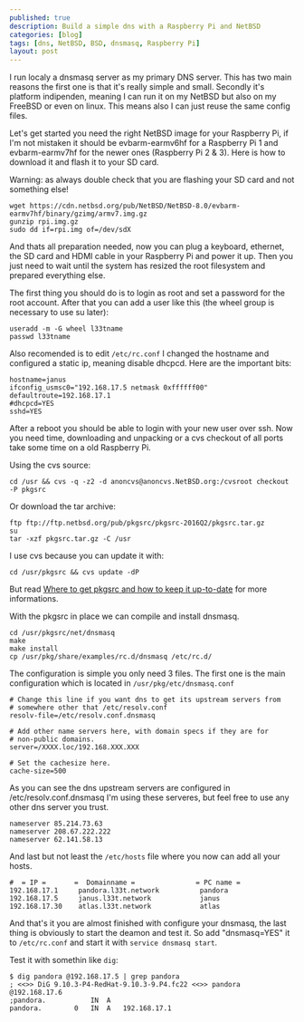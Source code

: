 ```yaml
---
published: true
description: Build a simple dns with a Raspberry Pi and NetBSD
categories: [blog]
tags: [dns, NetBSD, BSD, dnsmasq, Raspberry Pi]
layout: post
---
```


I run localy a dnsmasq server as my primary DNS server. This has two main 
reasons the first one is that it's really simple and small. Secondly it's platform indipenden, meaning 
I can run it on my NetBSD but also on my FreeBSD or even on linux. This means also I can just reuse the same config files. 

Let's get started you need the right NetBSD image for your Raspberry Pi, if I'm not mistaken 
it should be evbarm-earmv6hf for a Raspberry Pi 1 and evbarm-earmv7hf for the newer ones (Raspberry Pi 2 & 3).
Here is how to download it and flash it to your SD card.

Warning: as always double check that you are flashing your SD card and not something else!

```
wget https://cdn.netbsd.org/pub/NetBSD/NetBSD-8.0/evbarm-earmv7hf/binary/gzimg/armv7.img.gz
gunzip rpi.img.gz
sudo dd if=rpi.img of=/dev/sdX
```

And thats all preparation needed, now you can plug a keyboard, ethernet, the SD card and HDMI cable in your 
Raspberry Pi and power it up. Then you just need to wait until the system has resized the root filesystem and 
prepared everything else. 

The first thing you should do is to login as root and set a password for the root account.
After that you can add a user like this (the wheel group is necessary to use su later):

```
useradd -m -G wheel l33tname
passwd l33tname
```

Also recomended is to edit `/etc/rc.conf` I changed the hostname and configured a static ip, meaning disable
dhcpcd. Here are the important bits:

```
hostname=janus
ifconfig_usmsc0="192.168.17.5 netmask 0xffffff00"
defaultroute=192.168.17.1
#dhcpcd=YES
sshd=YES
```

After a reboot you should be able to login with your new user over ssh.
Now you need time, downloading and unpacking or a cvs checkout of all ports take some time on a 
old Raspberry Pi.

Using the cvs source:

```
cd /usr && cvs -q -z2 -d anoncvs@anoncvs.NetBSD.org:/cvsroot checkout -P pkgsrc
```

Or download the tar archive:

```
ftp ftp://ftp.netbsd.org/pub/pkgsrc/pkgsrc-2016Q2/pkgsrc.tar.gz
su
tar -xzf pkgsrc.tar.gz -C /usr
```

I use cvs because you can update it with:

```
cd /usr/pkgsrc && cvs update -dP
```

But read [Where to get pkgsrc and how to keep it up-to-date](https://www.netbsd.org/docs/pkgsrc/getting.html) for 
more informations.

With the pkgsrc in place we can compile and install dnsmasq.

```
cd /usr/pkgsrc/net/dnsmasq
make
make install
cp /usr/pkg/share/examples/rc.d/dnsmasq /etc/rc.d/
```

The configuration is simple you only need 3 files. The first one is the main configuration which
is located in `/usr/pkg/etc/dnsmasq.conf`


```
# Change this line if you want dns to get its upstream servers from
# somewhere other that /etc/resolv.conf
resolv-file=/etc/resolv.conf.dnsmasq

# Add other name servers here, with domain specs if they are for
# non-public domains.
server=/XXXX.loc/192.168.XXX.XXX

# Set the cachesize here.
cache-size=500
```

As you can see the dns upstream servers are configured in /etc/resolv.conf.dnsmasq I'm using 
these serveres, but feel free to use any other dns server you trust.

```
nameserver 85.214.73.63
nameserver 208.67.222.222
nameserver 62.141.58.13
```

And last but not least the `/etc/hosts` file where you now can add all your hosts.

```
#  = IP =       =  Domainname =               = PC name =   
192.168.17.1     pandora.l33t.network          pandora
192.168.17.5     janus.l33t.network            janus 
192.168.17.30    atlas.l33t.network            atlas
```

And that's it you are almost finished with configure your dnsmasq, the last thing is obviously 
to start the deamon and test it. So add "dnsmasq=YES" it to `/etc/rc.conf` and start it with `service dnsmasq start`.

Test it with somethin like `dig`:

```
$ dig pandora @192.168.17.5 | grep pandora
; <<>> DiG 9.10.3-P4-RedHat-9.10.3-9.P4.fc22 <<>> pandora @192.168.17.6
;pandora.			IN	A
pandora.		0	IN	A	192.168.17.1
```
